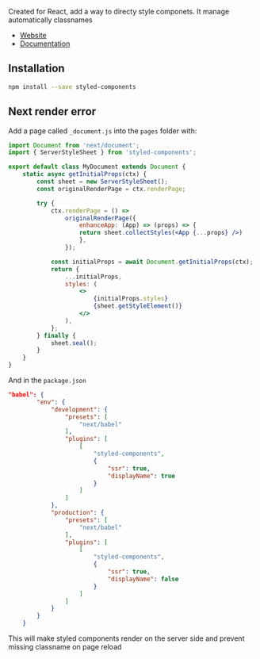 Created for React, add a way to directy style componets. It manage automatically classnames

- [Website](https://styled-components.com/)
- [Documentation](https://styled-components.com/docs)

## Installation
```bash
npm install --save styled-components
```


## Next render error
Add a page called `_document.js` into the `pages` folder with:
```jsx
import Document from 'next/document';
import { ServerStyleSheet } from 'styled-components';

export default class MyDocument extends Document {
	static async getInitialProps(ctx) {
		const sheet = new ServerStyleSheet();
		const originalRenderPage = ctx.renderPage;

		try {
			ctx.renderPage = () =>
				originalRenderPage({
					enhanceApp: (App) => (props) => {
					return sheet.collectStyles(<App {...props} />)
					},
				});

			const initialProps = await Document.getInitialProps(ctx);
			return {
				...initialProps,
				styles: (
					<>
						{initialProps.styles}
						{sheet.getStyleElement()}
					</>
				),
			};
		} finally {
			sheet.seal();
		}
	}
}
```

And in the `package.json`
```json
"babel": {
		"env": {
			"development": {
				"presets": [
					"next/babel"
				],
				"plugins": [
					[
						"styled-components",
						{
							"ssr": true,
							"displayName": true
						}
					]
				]
			},
			"production": {
				"presets": [
					"next/babel"
				],
				"plugins": [
					[
						"styled-components",
						{
							"ssr": true,
							"displayName": false
						}
					]
				]
			}
		}
	}
```

This will make styled components render on the server side and prevent missing classname on page reload